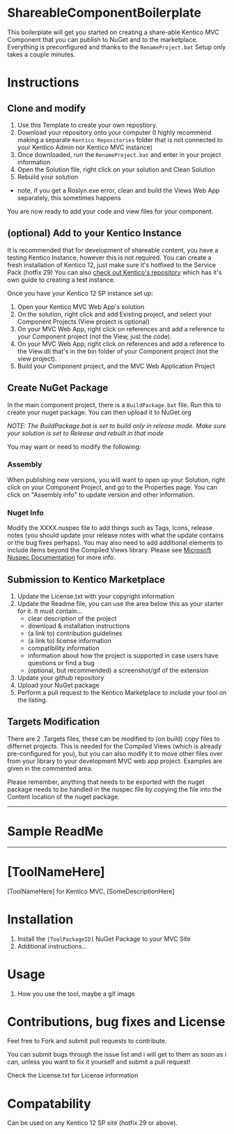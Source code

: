 # ShareableComponentBoilerplate
This boilerplate will get you started on creating a share-able Kentico MVC Component that you can publish to NuGet and to the marketplace.  Everything is preconfigured and thanks to the `RenameProject.bat` Setup only takes a couple minutes.

# Instructions
## Clone and modify
1. Use this Template to create your own repostiory.
1. Download your repository onto your computer (I highly recommend making a separate `Kentico Repositories` folder that is not connected to your Kentico Admin nor Kentico MVC instance)
1. Once downloaded, run the `RenameProject.bat` and enter in your project information
1. Open the Solution file, right click on your solution and Clean Solution
1. Rebuild your solution
  * note, if you get a Roslyn.exe error, clean and build the Views Web App separately, this sometimes happens

You are now ready to add your code and view files for your component.

## (optional) Add to your Kentico Instance
It is recommended that for development of shareable content, you have a testing Kentico Instance, however this is not required.  You can create a fresh installation of Kentico 12, just make sure it's hotfixed to the Service Pack (hotfix 29)  You can also [check out Kentico's repository](https://github.com/Kentico/ems-mvc-component-starter) which has it's own guide to creating a test instance.

Once you have your Kentico 12 SP instance set up:

1. Open your Kentico MVC Web App's solution
1. On the solution, right click and add Existing project, and select your Component Projects (View project is optional)
1. On your MVC Web App, right click on references and add a reference to your Component project (not the View, just the code).
1. On your MVC Web App, right click on references and add a reference to the View.dll that's in the bin folder of your Component project (not the view project).
1. Build your Component project, and the MVC Web Application Project

## Create NuGet Package
In the main component project, there is a `BuildPackage.bat` file.  Run this to create your nuget package.  You can then upload it to NuGet.org

*NOTE: The BuildPackage.bat is set to build only in release mode.  Make sure your solution is set to Release and rebuilt in that mode*

You may want or need to modify the following:

### Assembly
When publishing new versions, you will want to open up your Solution, right click on your Component Project, and go to the Properties page.  You can click on "Assembly info" to update version and other information.

### Nuget Info
Modify the XXXX.nuspec file to add things such as Tags, Icons, release notes (you should update your release notes with what the update contains or the bug fixes perhaps).  You may also need to add additional <file> elements to include items beyond the Compiled Views library.  Please see [Microsoft Nuspec Documentation](https://docs.microsoft.com/en-us/nuget/reference/nuspec]) for more info.
  
## Submission to Kentico Marketplace
1. Update the License.txt with your copyright information
1. Update the Readme file, you can use the area below this as your starter for it.  It must contain...
   * clear description of the project
   * download & installation instructions
   * (a link to) contribution guidelines
   * (a link to) license information
   * compatibility information
   * information about how the project is supported in case users have questions or find a bug
   * (optional, but recommended) a screenshot/gif of the extension
1. Update your github repository
1. Upload your NuGet package
1. Perform a pull request to the Kentico Marketplace to include your tool on the listing.

## Targets Modification
There are 2 .Targets files, these can be modified to (on build) copy files to differnet projects.  This is needed for the Compiled Views (which is already pre-configured for you), but you can also modify it to move other files over from your library to your development MVC web app project.  Examples are given in the commented area.

Please remember, anything that needs to be exported with the nuget package needs to be handled in the nuspec file by copying the file into the Content location of the nuget package.

---
# Sample ReadMe
---

# [ToolNameHere]
[ToolNameHere] for Kentico MVC, [SomeDescriptionHere]

# Installation
1. Install the `[ToolPackageID]` NuGet Package to your MVC Site
1. Additional instructions...

# Usage
1. How you use the tool, maybe a gif image

# Contributions, bug fixes and License
Feel free to Fork and submit pull requests to contribute.

You can submit bugs through the issue list and i will get to them as soon as i can, unless you want to fix it yourself and submit a pull request!

Check the License.txt for License information

# Compatability
Can be used on any Kentico 12 SP site (hotfix 29 or above).
